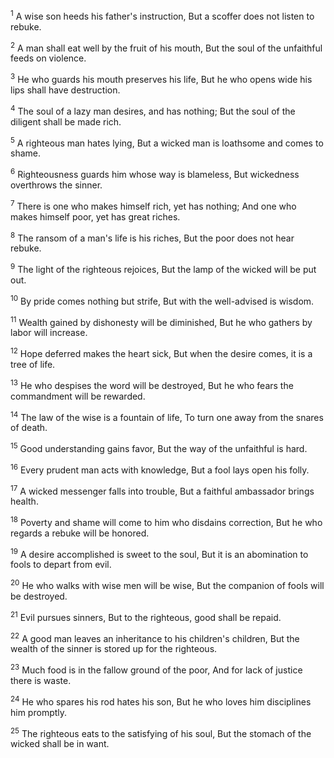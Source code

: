 <sup>1</sup> 
A wise son heeds his father's instruction, But a scoffer does not listen to rebuke. 

<sup>2</sup> 
A man shall eat well by the fruit of his mouth, But the soul of the unfaithful feeds on violence. 

<sup>3</sup> 
He who guards his mouth preserves his life, But he who opens wide his lips shall have destruction. 

<sup>4</sup> 
The soul of a lazy man desires, and has nothing; But the soul of the diligent shall be made rich. 

<sup>5</sup> 
A righteous man hates lying, But a wicked man is loathsome and comes to shame. 

<sup>6</sup> 
Righteousness guards him whose way is blameless, But wickedness overthrows the sinner. 

<sup>7</sup> 
There is one who makes himself rich, yet has nothing; And one who makes himself poor, yet has great riches. 

<sup>8</sup> 
The ransom of a man's life is his riches, But the poor does not hear rebuke. 

<sup>9</sup> 
The light of the righteous rejoices, But the lamp of the wicked will be put out. 

<sup>10</sup> 
By pride comes nothing but strife, But with the well-advised is wisdom. 

<sup>11</sup> 
Wealth gained by dishonesty will be diminished, But he who gathers by labor will increase. 

<sup>12</sup> 
Hope deferred makes the heart sick, But when the desire comes, it is a tree of life. 

<sup>13</sup> 
He who despises the word will be destroyed, But he who fears the commandment will be rewarded. 

<sup>14</sup> 
The law of the wise is a fountain of life, To turn one away from the snares of death. 

<sup>15</sup> 
Good understanding gains favor, But the way of the unfaithful is hard. 

<sup>16</sup> 
Every prudent man acts with knowledge, But a fool lays open his folly. 

<sup>17</sup> 
A wicked messenger falls into trouble, But a faithful ambassador brings health. 

<sup>18</sup> 
Poverty and shame will come to him who disdains correction, But he who regards a rebuke will be honored. 

<sup>19</sup> 
A desire accomplished is sweet to the soul, But it is an abomination to fools to depart from evil. 

<sup>20</sup> 
He who walks with wise men will be wise, But the companion of fools will be destroyed. 

<sup>21</sup> 
Evil pursues sinners, But to the righteous, good shall be repaid. 

<sup>22</sup> 
A good man leaves an inheritance to his children's children, But the wealth of the sinner is stored up for the righteous. 

<sup>23</sup> 
Much food is in the fallow ground of the poor, And for lack of justice there is waste. 

<sup>24</sup> 
He who spares his rod hates his son, But he who loves him disciplines him promptly. 

<sup>25</sup> 
The righteous eats to the satisfying of his soul, But the stomach of the wicked shall be in want.